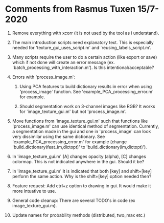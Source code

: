 
# Comments from Rasmus Tuxen 15/7-2020


1. Remove everything with xcorr (it is not used by the tool as i understand).

1. The main introduction scripts need explanatory text. This is especially needed for 'texture_gui_uses_script.m' and 'reusing_labels_script.m'.

1. Many scripts require the user to do a certain action (like export or save) which if not done will create an error message 
(ex. 'batch_processing_with_interaction.m').
Is this intentional/acceptable?  

1. Errors with 'process_image.m':
	1. Using PCA features to build dictionary results in error when using 'process_image' function. 
 	    See 'example_PCA_processing_error.m' for example.

	1. Should segmentation work on 3-channel images like RGB? 
	    It works for 'image_texture_gui.m' but not 'process_image.m'.

1. Move functions from 'image_texture_gui.m' such that functions like 'process_image.m' can use identical method of segmentation.
Currently, a segmentation made in the gui and one in 'process_image' can look very dissimilar using the same dictionary. 
See 'example_PCA_processing_error.m' for example (change 'build_dictionary(feat_im,dictopt)' to 'build_dictionary(im,dictopt)').

1. In 'image_texture_gui.m' [A] changes opacity (alpha), [C] changes colormap. This is not indicated anywhere in the gui.
Should it be?

1. In 'image_texture_gui.m' it is indicated that both [key] and shift+[key] perform the same action. Why is the shift+[key] option needed then?

1. Feature request: Add ctrl+z option to drawing in gui. It would make it more intuative to use. 

1. General code cleanup: There are several TODO's in code (ex image_texture_gui.m).

1. Update names for probability methods (distributed, two_max etc.) 
